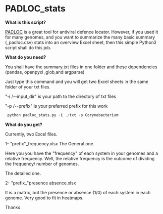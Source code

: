 # PADLOC_stats

**What is this script?**

[PADLOC](https://github.com/padlocbio/padloc) is a great tool for antiviral defence locator. However, if you used it for many genomes, and you want to summarize the many basic summary (_padloc.csv) stats into an overview Excel sheet, then this simple Python3 script shall do this job.


**What do you need?**

You shall have the summary.txt files in one folder and these dependencies (pandas, openpyxl ,glob,and argparse)

Just type this command and you will get two Excel sheets in the same folder of your txt files.

"-i /--input_dir"  is your path to the directory of txt files 

"-p /--prefix"  is your preferred prefix for this work

```python
 python padloc_stats.py -i ./txt -p Corynebacterium
```

**What do you get?**

Currently, two Excel files.

1- "prefix"_frequency.xlsx
The General one.

Here you you have the "frequency" of each system in your genomes and a relative frequency. Well, the relative frequency is the outcome of dividing the frequency/ number of genomes.

The detailed one.

2- "prefix_"presence absence.xlsx

It is a matrix, but the presence or absence (1/0) of each system in each genome. Very good to fit in heatmaps.

Thanks
